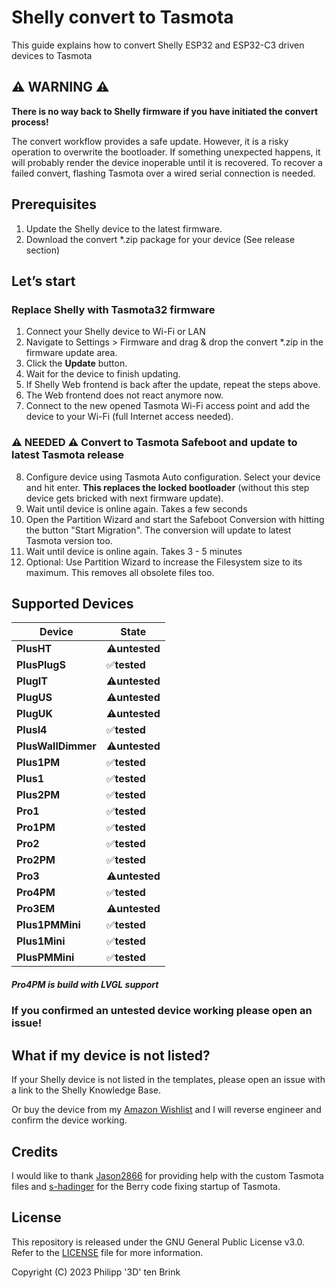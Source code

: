
# Shelly convert to Tasmota

This guide explains how to convert Shelly ESP32 and ESP32-C3 driven devices to Tasmota

## :warning: WARNING :warning:

**There is no way back to Shelly firmware if you have initiated the convert process!**

The convert workflow provides a safe update. However, it is a risky operation to overwrite the bootloader. If something unexpected happens, it will probably render the device inoperable until it is recovered.
To recover a failed convert, flashing Tasmota over a wired serial connection is needed.

## Prerequisites

1. Update the Shelly device to the latest firmware.
2. Download the convert *.zip package for your device (See release section)

## Let’s start

### Replace Shelly with Tasmota32 firmware

1. Connect your Shelly device to Wi-Fi or LAN
2. Navigate to Settings > Firmware and drag & drop the convert *.zip in the firmware update area.
3. Click the **Update** button.
4. Wait for the device to finish updating.
5. If Shelly Web frontend is back after the update, repeat the steps above.
6. The Web frontend does not react anymore now.
7. Connect to the new opened Tasmota Wi-Fi access point and add the device to your Wi-Fi (full Internet access needed). 
### ⚠️ NEEDED ⚠️ Convert to Tasmota Safeboot and update to latest Tasmota release
8. Configure device using Tasmota Auto configuration. Select your device and hit enter. **This replaces the locked bootloader** (without this step device gets bricked with next firmware update).
9. Wait until device is online again. Takes a few seconds
10. Open the Partition Wizard and start the Safeboot Conversion with hitting the button "Start Migration". The conversion will update to latest Tasmota version too.
11. Wait until device is online again. Takes 3 - 5 minutes
12. Optional: Use Partition Wizard to increase the Filesystem size to its maximum. This removes all obsolete files too.

## Supported Devices

| **Device** | **State** |
|------|------|
| **PlusHT** |   :warning:**untested**   |
| **PlusPlugS** |   :white_check_mark:**tested**   |
| **PlugIT** |   :warning:**untested**   |
| **PlugUS** |   :warning:**untested**   |
| **PlugUK** |   :warning:**untested**   |
| **PlusI4** |   :white_check_mark:**tested**   |
| **PlusWallDimmer** |   :warning:**untested**   |
| **Plus1PM** |   :white_check_mark:**tested**   |
| **Plus1**   |   :white_check_mark:**tested**   |
| **Plus2PM** |   :white_check_mark:**tested**   |
| **Pro1**   |   :white_check_mark:**tested**   |
| **Pro1PM** |   :white_check_mark:**tested**   |
| **Pro2**   |   :white_check_mark:**tested**   |
| **Pro2PM** |   :white_check_mark:**tested**   |
| **Pro3**   |   :warning:**untested**   |
| **Pro4PM** |   :white_check_mark:**tested**   |
| **Pro3EM** |   :warning:**untested**   |
| **Plus1PMMini**  |   :white_check_mark:**tested**   |
| **Plus1Mini**    |   :white_check_mark:**tested**   |
| **PlusPMMini**   |   :white_check_mark:**tested**   |

##### Pro4PM is build with LVGL support

### If you confirmed an **untested** device working please open an issue!

## What if my device is not listed?

If your Shelly device is not listed in the templates, please open an issue with a link to the Shelly Knowledge Base.

Or buy the device from my [Amazon Wishlist](https://www.amazon.de/hz/wishlist/ls/2ZS2NBA6PPEDD) and I will reverse engineer and confirm the device working.

## Credits

I would like to thank [Jason2866](https://github.com/Jason2866) for providing help with the custom Tasmota files and [s-hadinger](https://github.com/s-hadinger) for the Berry code fixing startup of Tasmota.

## License

This repository is released under the GNU General Public License v3.0. Refer to the [LICENSE](LICENSE) file for more information. 

Copyright (C) 2023 Philipp '3D' ten Brink 
